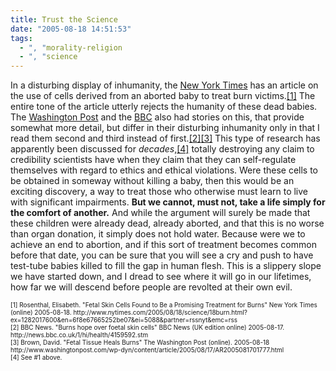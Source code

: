 ```yaml
---
title: Trust the Science
date: "2005-08-18 14:51:53"
tags:
  - ", "morality-religion
  - ", "science
---
```

<p>In a disturbing display of inhumanity, the <a href="http://www.nytimes.com">New York Times</a> has an article on the use of cells derived from an aborted baby to treat burn victims.<a href="http://www.nytimes.com/2005/08/18/science/18burn.html?ex=1282017600&en=6f8e67665252be07&ei=5088&partner=rssnyt&emc=rss">[1]</a> The entire tone of the article utterly rejects the humanity of these dead babies.  The <a href="http://www.washingtonpost.com">Washington Post</a> and the <a href="http://news.bbc.co.uk">BBC</a> also had stories on this, that provide somewhat more detail, but differ in their disturbing inhumanity only in that I read them second and third instead of first.<a href="http://news.bbc.co.uk/1/hi/health/4159592.stm">[2]</a><a href="http://www.washingtonpost.com/wp-dyn/content/article/2005/08/17/AR2005081701777.html">[3]</a> This type of research has apparently been discussed for <em>decades</em>,<a href="http://www.nytimes.com/2005/08/18/science/18burn.html?ex=1282017600&en=6f8e67665252be07&ei=5088&partner=rssnyt&emc=rss">[4]</a> totally destroying any claim to credibility scientists have when they claim that they can self-regulate themselves with regard to ethics and ethical violations.  Were these cells to be obtained in someway without killing a baby, then this would be an exciting discovery, a way to treat those who otherwise must learn to live with significant impairments.  <strong>But we cannot, must not, take a life simply for the comfort of another.</strong> And while the argument will surely be made that these children were already dead, already aborted, and that this is no worse than organ donation, it simply does not hold water.  Because were we to achieve an end to abortion, and if this sort of treatment becomes common before that date, you can be sure that you will see a cry and push to have test-tube babies killed to fill the gap in human flesh.  This is a slippery slope we have started down, and I dread to see where it will go in our lifetimes, how far we will descend before people are revolted at their own evil.</p>  <font size="-2"> [1] Rosenthal, Elisabeth. "Fetal Skin Cells Found to Be a Promising Treatment for Burns" New York Times (online) 2005-08-18. http://www.nytimes.com/2005/08/18/science/18burn.html?ex=1282017600&en=6f8e67665252be07&ei=5088&partner=rssnyt&emc=rss <br  /> [2] BBC News.  "Burns hope over foetal skin cells" BBC News (UK edition online) 2005-08-17. http://news.bbc.co.uk/1/hi/health/4159592.stm <br  /> [3] Brown, David. "Fetal Tissue Heals Burns" The Washington Post (online).  2005-08-18 http://www.washingtonpost.com/wp-dyn/content/article/2005/08/17/AR2005081701777.html <br  /> [4] See #1 above.  </font>

